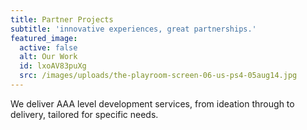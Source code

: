 ```yaml
---
title: Partner Projects
subtitle: 'innovative experiences, great partnerships.'
featured_image:
  active: false
  alt: Our Work
  id: lxoAV83puXg
  src: /images/uploads/the-playroom-screen-06-us-ps4-05aug14.jpg
---
```

We deliver AAA level development services, from ideation through to delivery, tailored for specific needs.

